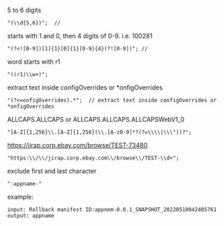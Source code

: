 5 to 6 digits
```
"(\\d{5,6})";  // 
```
starts with 1 and 0, then 4 digits of 0-9. i.e. 100281
```
"(?<![0-9])[1]{1}[0]{1}[0-9]{4}(?![0-9])"; // 
```
word starts with r1
```
"((r1)\\w+)"; 
```

extract text inside configOverrides or *onfigOverrides
```
"(?<=onfigOverrides).*";  // extract text inside configOverrides or *onfigOverrides
```
ALLCAPS.ALLCAPS or ALLCAPS.ALLCAPS.ALLCAPSWebV1_0
```
"[A-Z]{1,256}\\.[A-Z]{1,256}(\\.[A-z0-9]*?(?=\\\\|\\\"))?";

```
https://jirap.corp.ebay.com/browse/TEST-73480
```
"https:\\/\\/jirap.corp.ebay.com\\/browse\\/TEST-\\d+";
```

exclude first and last character
```
":appname-"
```
example:
```
input: Rollback manifest ID:appnem-0.0.1_SNAPSHOT_20220510042405761
output: appname
```
